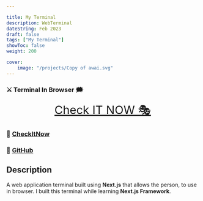 ```yaml
---

title: My Terminal
description: WebTerminal
dateString: Feb 2023
draft: false
tags: ["My Terminal"]
showToc: false
weight: 200

cover:
    image: "/projects/Copy of awai.svg"
---
```



### ⚔ Terminal In Browser 🗯

<p align="center">
<a style="font-size:30px" href="https://awwais.live">Check IT NOW 🎭</a></p>

                                
### 🔗 [CheckItNow](https://awwais.live)
### 🔗 [GitHub](https://github.com/awwais/)

## Description

A  web application terminal built using **Next.js** that allows the person,
to use in browser. 
I built this terminal while learning **Next.js Framework**.


